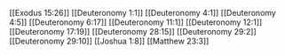 [[Exodus 15:26]]
[[Deuteronomy 1:1]]
[[Deuteronomy 4:1]]
[[Deuteronomy 4:5]]
[[Deuteronomy 6:17]]
[[Deuteronomy 11:1]]
[[Deuteronomy 12:1]]
[[Deuteronomy 17:19]]
[[Deuteronomy 28:15]]
[[Deuteronomy 29:2]]
[[Deuteronomy 29:10]]
[[Joshua 1:8]]
[[Matthew 23:3]]
